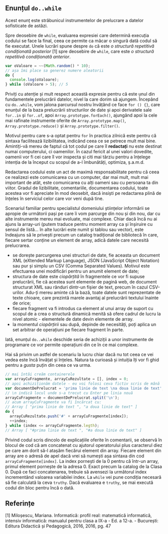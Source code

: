 ## Enunțul `do..while`

Acest enunț este străbunicul instrumentelor de prelucrare a datelor sofisticate de astăzi.

Spre deosebire de `while`, evaluarea expresiei care determină execuția codului se face la final, ceea ce permite ca măcar o singură dată codul să fie executat. Unele lucrări spune despre `do` că este *o structură repetitivă condiționată posterior* [1] spre deosebire de `while`, care este *o structură repetitivă condiționată anterior*.

```javascript
var oValoare = ~~(Math.random() * 10);
// așa îmi place sa generez numere aleatorii
do {
  console.log(oValoare);
} while (oValoare > 5); // 5
```

Priviți cu atenție și mult respect această expresie pentru că este unul din fundamentele prelucrării datelor, nivel la care dorim să ajungem. Începând cu `do..while`, vom jalona parcursul nostru învățând ce face `for () {}`, care enunțul de la baza prelucrării structurilor de date și apoi derivatele sale `for..in` și `for..of`, apoi `Array.prototype.forEach()`, ajungând apoi la cele mai rafinate instrumente oferite de `Array.prototype.map()`, `Array.prototype.reduce()` și `Array.prototype.filter()`.

Motivul pentru care s-a optat pentru `for` în practica zilnică este pentru că sintaxa facilitează lizibilitatea, indicând ceea ce se petrece mult mai bine. Amintiți-vă mereu de faptul că tot codul pe care îl **redactați** nu este destinat numai computerului, ci oamenilor. În cazul fericit al unei valori dovedite, oamenii vor fi cei care îl vor inspecta și citi mai târziu pentru a înțelege intenția de la început cu scopul de a-l îmbunătăți, optimiza, ș.a.m.d.

Redactarea codului este un act de maximă responsabilitate pentru că ceea ce realizezi este comunicarea cu un computer, dar mai mult, mult mai important de atât, este comunicarea cu alți oameni sau cu persoana ta din viitor. Gradul de lizibilitate, comentariile, documentarea codului, toate acestea vor fi apreciate în mod deosebit, dacă insiști pe redactarea plină de înțeles în serviciul celor care vor veni după tine.

Scenariul familiar pentru specialistul domeniului științelor informării se apropie de următorii pași pe care îi vom parcurge din nou și din nou, dar cu alte instrumente mereu mai evoluate, mai complexe. Chiar dacă încă nu ai ajuns la array-uri (putem traduce pentru moment array ca și înșiruire cu sensul de listă... în alte lucrări este numit și tablou sau vector), este îndeajuns să le privești precum un catalog tradițional de bibliotecă în care, fiecare sertar conține un element de array, adică datele care necesită prelucrarea.

- se dorește parcurgerea unei structuri de date, fie aceasta un document XML (eXtended Markup Language), JSON (JavaScript Object Notation) sau pur și simplu un CSV (Comma Separated Values). Motivul este efectuarea unei modificări pentru un anumit element de date;
- structura de date este *ciopârțită* în fragmentele ce vor fi supuse prelucrării, fie că acestea sunt elemente de pagină web, de document structurat XML sau rânduri dintr-un fișier de text, precum în cazul CSV-urilor. Adu-ți mereu aminte că la bază, toate datele sunt reprezentate de texte chioare, care prezintă marele avantaj al prelucrării textului înainte de orice;
- fiecare fragment va fi introdus ca element al unui array de suport cu scopul de a crea o structură dinamică menită să ofere cadrul de lucru la nivel atomic - elementele de date devin elemente de array.
- la momentul *ciopârțirii* sau după, depinde de necesități, poți aplica un set arbitrar de operațiuni pe fiecare fragment în parte.

Iată, enunțul `do..while` deschide seria de achiziții a unor instrumente de programare ce vor permite operațiuni din ce în ce mai complexe.

Hai să privim un astfel de scenariu la lucru chiar dacă nu tot ceea ce vei vedea este încă învățat și înțeles. Natura ta curioasă și intuiția îți vor fi ghid pentru a *gusta* puțin din ceea ce va urma.

```javascript
// mai întâi creăm containerele
var arrayCuFragmente, arrayCuRezultate = [], index = 0;
// apoi achiziționăm datele - eu voi folosi ceva fictiv scris de mână
var documentDePrelucrat = 'prima linie de text \na doua linie de text';
// \n indică locul unde s-a trecut cu Enter pe linia nouă
arrayCuFragmente = documentDePrelucrat.split('\n');
// acum arrayCuFragmente va fi încărcat cu:
// Array [ "prima linie de text ", "a doua linie de text" ]
do {
  arrayCuRezultate.push('#' + arrayCuFragmente[index]);
  ++index;
} while (index <= arrayCuFragmente.legth);
// Array [ "#prima linie de text ", "#a doua linie de text" ]
```

Privind codul scris dincolo de explicațiile oferite în comentarii, se observă în blocul de cod că am concatenat cu ajutorul operatorului plus caracterul diez pe care am dorit să-l atașăm fiecărui element din array. Fiecare element din array are o adresă de apel dacă vrei să numești așa sintaxa din cod `arrayCuFragmente[index]`. La index pornești de la 0 pentru că într-un array, primul element pornește de la adresa 0. Exact precum la catalog de la Clasa 0. După ce faci concatenarea, trebuie să avensezi la următorul index incrementând valoarea variabilei index. La `while` vei pune condiția necesară să fie calculată la ceva `truthy`. Dacă evaluarea e `truthy`, se mai execută codul din bloc pentru încă o dată.

## Referințe

[1] Miloșescu, Mariana. Informatică: profil real: matematică informatică, intensiv informatică: manualul pentru clasa a IX-a - Ed. a 12-a. - București: Editura Didactică și Pedagogică, 2016, 2016, pg. 47

